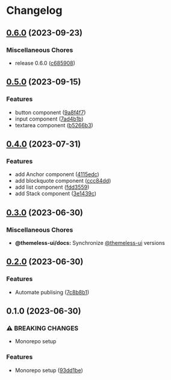 # Changelog

## [0.6.0](https://github.com/jtiala/themeless-ui/compare/@themeless-ui/docs-v0.5.0...@themeless-ui/docs-v0.6.0) (2023-09-23)


### Miscellaneous Chores

* release 0.6.0 ([c685908](https://github.com/jtiala/themeless-ui/commit/c6859081ea81ca09ab7b099dd3b18469b52e0f13))

## [0.5.0](https://github.com/jtiala/themeless-ui/compare/@themeless-ui/docs-v0.4.0...@themeless-ui/docs-v0.5.0) (2023-09-15)


### Features

* button component ([9a8f4f7](https://github.com/jtiala/themeless-ui/commit/9a8f4f7c4a8780d4bb0123812d6ce2b6d20ca28d))
* input component ([7ad4b1b](https://github.com/jtiala/themeless-ui/commit/7ad4b1b791ed8deb3193496d493dbfabf765dcd5))
* textarea component ([b5266b3](https://github.com/jtiala/themeless-ui/commit/b5266b38a557029f9352f62954d8f6d0fda0ffa7))

## [0.4.0](https://github.com/jtiala/themeless-ui/compare/@themeless-ui/docs-v0.3.0...@themeless-ui/docs-v0.4.0) (2023-07-31)


### Features

* add Anchor component ([4115edc](https://github.com/jtiala/themeless-ui/commit/4115edc0759bd2d17d3195a409dedc4536f283d4))
* add blockquote component ([ccc84dd](https://github.com/jtiala/themeless-ui/commit/ccc84dd536f1977298aea11935ac471894da97c1))
* add list component ([fdd3559](https://github.com/jtiala/themeless-ui/commit/fdd3559ab26a1e78d6f429fb2d09979b1b850a19))
* add Stack component ([3e1439c](https://github.com/jtiala/themeless-ui/commit/3e1439c102a9ce23629356f38998439a95642ae3))

## [0.3.0](https://github.com/jtiala/themeless-ui/compare/@themeless-ui/docs-v0.2.0...@themeless-ui/docs-v0.3.0) (2023-06-30)


### Miscellaneous Chores

* **@themeless-ui/docs:** Synchronize [@themeless-ui](https://github.com/themeless-ui) versions

## [0.2.0](https://github.com/jtiala/themeless-ui/compare/@themeless-ui/docs-v0.1.0...@themeless-ui/docs-v0.2.0) (2023-06-30)


### Features

* Automate publising ([7c8b8b1](https://github.com/jtiala/themeless-ui/commit/7c8b8b15c2f07054e8b6e723e259ba6467858fd5))

## 0.1.0 (2023-06-30)


### ⚠ BREAKING CHANGES

* Monorepo setup

### Features

* Monorepo setup ([93dd1be](https://github.com/jtiala/themeless-ui/commit/93dd1be93af8ff892fbe773d9d3f8e3f64d256cd))
